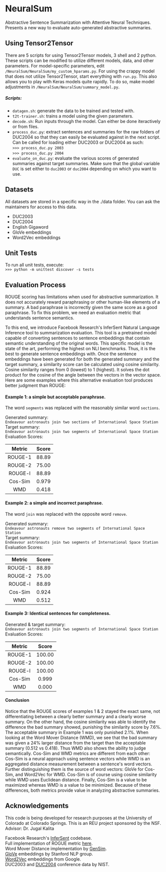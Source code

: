 # NeuralSum
Abstractive Sentence Summarization with Attentive Neural Techniques. Presents a new way to evaluate auto-generated abstractive summaries.  

## Using Tensor2Tensor  
There are 5 scripts for using Tensor2Tensor models, 3 shell and 2 python. These scripts can be modified to utilize different models, data, and other parameters. For model-specific parameters, edit `/NeuralSum/NeuralSum/my_custom_hparams.py`. For using the crappy model that does not utilize Tensor2Tensor, start everything with `run.py`. This also allows you to play with Keras models quite rapidly. To do so, make model adjustments in `/NeuralSum/NeuralSum/summary_model.py`.  

##### Scripts:  
- `datagen.sh`: generate the data to be trained and tested with.  
- `t2t-trainer.sh`: trains a model using the given parameters.  
- `decode.sh`: Run inputs through the model. Can either be done iteractively or from files.  
- `process_duc.py`: extract sentences and summaries for the raw folders of DUC2004 so that they can easily be evaluated against in the next script. Can be called for loading either DUC2003 or DUC2004 as such:  
`>>> process_duc.py 2003`  
`>>> process_duc.py 2004`  
- `evaluate_on_duc.py`: evaluate the various scores of generated summaries against target summaries. Make sure that the global variable `DUC` is set either to `duc2003` or `duc2004` depending on which you want to use.  

## Datasets  
All datasets are stored in a specific way in the ./data folder. You can ask the maintainers for access to this data.  
- DUC2003  
- DUC2004  
- English Gigaword  
- GloVe embeddings  
- Word2Vec embeddings  

## Unit Tests  
To run all unit tests, execute:  
`>>> python -m unittest discover -s tests`  

##  Evaluation Process  
ROUGE scoring has limitations when used for abstractive summarization. It does not accurately reward paraphrasing or other human-like elements of a summary. A bad paraphrase is incorrectly given the same score as a good paraphrase. To fix this problem, we need an evaluation metric that understands sentence semantics.  

To this end, we introduce Facebook Research's InferSent Natural Language Inference tool to summarization evaluation. This tool is a pretrained model capable of converting sentences to sentence embeddings that contain semantic understanding of the original words. This specific model is the state of the art, performing the highest on NLI benchmarks. Thus, it is the best to generate sentence embeddings with. Once the sentence embeddings have been generated for both the generated summary and the target summary, a similarity score can be calculated using cosine similarity. Cosine similarity ranges from 0 (lowest) to 1 (highest). It solves the dot product for the cosine of the angle between the vectors in the vector space. Here are some examples where this alternative evaluation tool produces better judgment than ROUGE:  

#### Example 1: a simple but acceptable paraphrase.  
The word `segments` was replaced with the reasonably similar word `sections`.

Generated summary:  
`Endeavour astronauts join two sections of International Space Station`  
Target summary:  
`Endeavour astronauts join two segments of International Space Station`  
Evaluation Scores:  

| Metric  | Score |  
| :----:  | :---: |  
| ROUGE-1 | 88.89 |  
| ROUGE-2 | 75.00 |  
| ROUGE-l | 88.89 |  
| Cos-Sim | 0.979 |  
|   WMD   | 0.418 |  

#### Example 2: a simple and incorrect paraphrase.  
The word `join` was replaced with the opposite word `remove`.

Generated summary:  
`Endeavour astronauts remove two segments of International Space Station`  
Target summary:  
`Endeavour astronauts join two segments of International Space Station`  
Evaluation Scores:  

| Metric  | Score |  
| :----:  | :---: |  
| ROUGE-1 | 88.89 |  
| ROUGE-2 | 75.00 |  
| ROUGE-l | 88.89 |  
| Cos-Sim | 0.924 |  
|   WMD   | 0.512 |  

#### Example 3: Identical sentences for completeness.  
Generated & target summary:  
`Endeavour astronauts join two segments of International Space Station`  
Evaluation Scores:  

| Metric  | Score  |  
| :----:  | :---:  |  
| ROUGE-1 | 100.00 |  
| ROUGE-2 | 100.00 |  
| ROUGE-l | 100.00 |  
| Cos-Sim |  0.999 |  
|   WMD   |  0.000 |  

#### Conclusion  
Notice that the ROUGE scores of examples 1 & 2 stayed the exact same, not differentiating between a clearly better summary and a clearly worse summary. On the other hand, the cosine similarity was able to identify the difference the bad summary showed, punishing the similarity score by 7.6%. The acceptable summary in Example 1 was only punished 2.1%. When looking at the Word Mover Distance (WMD), we see that the bad summary was given a 24% larger distance from the target than the acceptable summary (0.512 vs 0.418). Thus WMD also shows the ability to judge semantically. Cos-Sim and WMD metrics are different from each other: Cos-Sim is a neural approach using sentence vectors while WMD is an aggregated distance measurement between a sentence's word vectors. Further distinguishing them is the source of word vectors: GloVe for Cos-Sim, and Word2Vec for WMD. Cos-Sim is of course using cosine similarity while WMD uses Euclidean distance. Finally, Cos-Sim is a value to be maximized whereas WMD is a value to be minimized. Because of these differences, both metrics provide value in analyzing abstractive summaries.  

## Acknowledgements  

This code is being developed for research purposes at the University of Colorado at Colorado Springs. This is an REU project sponsored by the NSF.  
Advisor: Dr. Jugal Kalita  

Facebook Research's [InferSent](https://github.com/facebookresearch/InferSent) codebase.  
Full implementation of ROGUE metric [here](https://github.com/pltrdy/rouge).  
Word Mover Distance implementation by [GenSim](https://radimrehurek.com/gensim/models/keyedvectors.html).  
[GloVe](https://nlp.stanford.edu/projects/glove/) embeddings by Stanford NLP group.  
[Word2Vec](https://code.google.com/archive/p/word2vec/) embeddings from Google.  
DUC2003 and [DUC2004](https://duc.nist.gov/duc2004/) conference data by NIST.  

